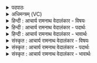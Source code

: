 <details><summary>पदपाठः</summary>

सः꣢। घ꣣। नः। सूनुः꣢। श꣡व꣢꣯सा। पृ꣣थु꣡प्र꣢गामा। पृ꣣थु꣢। प्र꣣गामा। सुशे꣡वः꣢। सु꣣। शे꣡वः꣢꣯। मी꣣ढ्वा꣢न्। अ꣣स्मा꣡क꣢म्। ब꣣भूयात्। १६३५।
</details>

<details><summary>अधिमन्त्रम् (VC)</summary>

- अग्निः
- शुनःशेप  आजीगर्तिः
- गायत्री
- षड्जः
</details>

<details><summary>हिन्दी : आचार्य रामनाथ वेदालंकार - विषयः</summary>

अगले मन्त्र में फिर परमात्मा और आचार्य का विषय है।
</details>

<details><summary>हिन्दी : आचार्य रामनाथ वेदालंकार - पदार्थः</summary>

पदार्थान्वयभाषाः -  (सः घ)वह निश्चय ही(सूनुः)शुभ गुण,कर्म,विद्या,आदि का प्रेरक, (पृथुप्रगामा)विस्तृत कर्तव्यमार्ग का उपदेश करनेवाला, (सुशेवः)उत्तम सुख देनेवाला परमेश्वर वा आचार्य(नः)हमें(मीढ़्वान्)विद्या,धन आदि की वर्षाओं से सींचनेवाला(बभूयात्)होवे ॥२॥
</details>

<details><summary>हिन्दी : आचार्य रामनाथ वेदालंकार - भावार्थः</summary>

भावार्थभाषाः -  भली-भाँति उपासना किया गया परमेश्वर और भली-भाँति सेवा किया गया आचार्य विद्या,शुभ गुण-कर्म आदि के उपदेश से मनुष्यों को सुखी करते हैं ॥२॥
</details>

<details><summary>संस्कृत : आचार्य रामनाथ वेदालंकार - विषयः</summary>

अथ पुनः परमात्माचार्ययोर्विषय उच्यते।
</details>

<details><summary>संस्कृत : आचार्य रामनाथ वेदालंकार - पदार्थः</summary>

पदार्थान्वयभाषाः -  (स घ)स खलु।[संहितायां घा इत्यत्र‘ऋचि तुनुघ०। अ० ६।३।१३३’इत्यनेन दीर्घः।] (सूनुः)शुभगुणकर्मविद्यादिप्रेरकः।[षू प्रेरणे इत्यस्मादौणादिको नुः प्रत्ययः।] (पृथुप्रगामा)पृथुः विस्तीर्णः प्रगामा प्रकृष्टः कर्तव्यमार्गो यस्मात् सः,विशालशुभकर्तव्यमार्गोपदेशकः।[बहुव्रीहौ पूर्वपदप्रकृतिस्वरः।] (सुशेवः)शोभनः शेवः सुखं यस्मात् सः परमेश्वर आचार्यो वा।[शेवमिति सुखनामसु पठितम्। निघं० ३।६।‘इण्शीभ्यां वन्’उ० १।१५० अनेन शीङ् धातोः वन् प्रत्ययः।] (नः)अस्माकम्(मीढ्वान्)विद्याधनादीनां वृष्टिभिः सेक्ता(बभूयात्)भवेत्।[अत्र‘वा छन्दसि सर्वे विधयो भवन्ति’इति नियमात् लिङि लिड्वत् कार्यम्]॥२॥२
</details>

<details><summary>संस्कृत : आचार्य रामनाथ वेदालंकार - भावार्थः</summary>

भावार्थभाषाः -  सूपासितः परमेश्वरः सुसेवित आचार्यश्च विद्याशुभगुणकर्माद्युप-देशेन जनान् सुखयतः ॥२॥
</details>